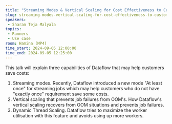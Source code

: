 ```yaml
---
title: "Streaming Modes & Vertical Scaling for Cost Effectiveness to Customers"
slug: streaming-modes-vertical-scaling-for-cost-effectiveness-to-customers
speakers:
 - Sharan Teja Malyala
topics:
 - Runners
 - Use case
room: Hamina (MP4)
time_start: 2024-09-05 12:00:00
time_end: 2024-09-05 12:25:00
---
```


This talk will explain three capabilities of Dataflow that may help customers save costs:
1. Streaming modes. Recently, Dataflow introduced a new mode "At least once" for streaming jobs which may help customers who do not have "exactly once" requirement save some costs.
2. Vertical scaling that prevents job failures from OOM's. How Dataflow's vertical scaling recovers from OOM situations and prevents job failures.
3. Dynamic Thread Scaling. Dataflow tries to maximize the worker utilisation with this feature and avoids using up more workers. 